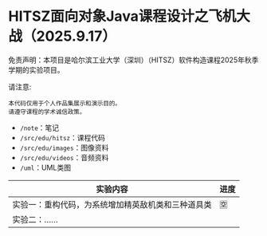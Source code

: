 # HITSZ面向对象Java课程设计之飞机大战（2025.9.17）

免责声明：本项目是哈尔滨工业大学（深圳）（HITSZ）软件构造课程2025年秋季学期的实验项目。

请注意:

    本代码仅用于个人作品集展示和演示目的。
    请遵守课程的学术诚信政策。

- `/note`：笔记
- `/src/edu/hitsz`：课程代码
- `/src/edu/images`：图像资料
- `/src/edu/videos`：音频资料
- `/uml`：UML类图

|实验内容| 进度 
|---|----|
|实验一：重构代码，为系统增加精英敌机类和三种道具类| 🈳 |
|实验二：……||
